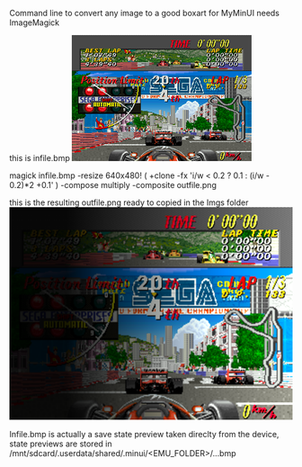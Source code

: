Command line to convert any image to a good boxart for MyMinUI
needs ImageMagick 

this is infile.bmp
![MyMinUI](../../github/gamename.png)

magick infile.bmp -resize 640x480! \( +clone -fx 'i/w < 0.2 ? 0.1 : (i/w - 0.2)*2 +0.1' \) -compose multiply -composite outfile.png

this is the resulting outfile.png ready to copied in the Imgs folder
![MyMinUI](../../github/boxart.png)

Infile.bmp is actually a save state preview taken direclty from the device, state previews are stored in /mnt/sdcard/.userdata/shared/.minui/<EMU_FOLDER>/<gamename>.<ext>.<slot>.bmp